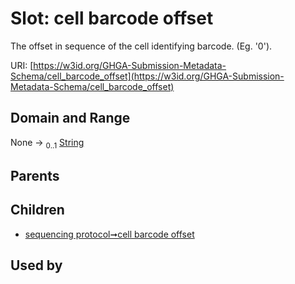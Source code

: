 
# Slot: cell barcode offset


The offset in sequence of the cell identifying barcode. (Eg. '0').

URI: [https://w3id.org/GHGA-Submission-Metadata-Schema/cell_barcode_offset](https://w3id.org/GHGA-Submission-Metadata-Schema/cell_barcode_offset)


## Domain and Range

None &#8594;  <sub>0..1</sub> [String](types/String.md)

## Parents


## Children

 *  [sequencing protocol➞cell barcode offset](sequencing_protocol_cell_barcode_offset.md)

## Used by

